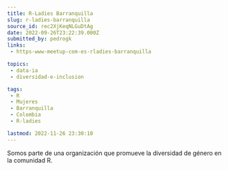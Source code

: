 ```yaml
---
title: R-Ladies Barranquilla
slug: r-ladies-barranquilla
source_id: rec2XjKeqNLGuDtAg
date: 2022-09-26T23:22:39.000Z
submitted_by: pedrogk
links: 
 - https-www-meetup-com-es-rladies-barranquilla

topics: 
 - data-ia
 - diversidad-e-inclusion

tags: 
 - R
 - Mujeres
 - Barranquilla
 - Colombia
 - R-ladies

lastmod: 2022-11-26 23:30:10
---
```


Somos parte de una organización que promueve la diversidad de género en la comunidad R.
